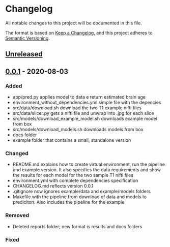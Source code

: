 # Changelog
All notable changes to this project will be documented in this file.

The format is based on [Keep a Changelog](https://keepachangelog.com/en/1.0.0/),
and this project adheres to [Semantic Versioning](https://semver.org/spec/v2.0.0.html).

## [Unreleased]

## [0.0.1] - 2020-08-03
### Added
- app/pred.py applies model to data e return estimated brain age
- environment_without_dependencies.yml simple file with the depencies
- src/data/download.sh download the two T1 example nifti files
- src/data/slicer.py gets a nifti file and unwrap into .jpg for each slice
- src/models/download_example_model.sh downloads example model from box
- src/models/download_models.sh downloads models from box
- docs folder
- example folder that contains a small, standalone version
### Changed
- README.md explains how to create virtual environment, run the pipeline and example version. It also specifies the data requirements and show the results for each model for the two sample T1 nifti files
- environment.yml with complete dependencies specification
- CHANGELOG.md reflects version 0.0.1
- .gitignore now ignores example/data and example/models folders
- Makefile with the pipeline from download of data and models to prediciton. Also includes the pipeline for the example
### Removed
- Deleted reports folder; new format is results and docs folders

### Fixed

[Unreleased]:https://github.com/gpnlab/DeepBrainNet/compare/v0.0.1...HEAD
[0.0.1]:https://github.com/gpnlab/DeepBrainNet/releases/tag/v0.0.1
